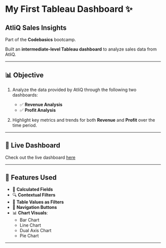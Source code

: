 # My First Tableau Dashboard ✨  

## AtliQ Sales Insights  

Part of the **Codebasics** bootcamp.  

Built an **intermediate-level Tableau dashboard** to analyze sales data from AtliQ.  

---

## 📊 Objective  

1. Analyze the data provided by AtliQ through the following two dashboards:
   - ✅ **Revenue Analysis**
   - ✅ **Profit Analysis**

2. Highlight key metrics and trends for both **Revenue** and **Profit** over the time period.

---

## 🔗 Live Dashboard  

Check out the live dashboard [here](https://shorturl.at/9CdrU)

---

## 🚀 Features Used  

- 📐 **Calculated Fields**  
- 🔍 **Contextual Filters**  
- 🔗 **Table Values as Filters**  
- 🧭 **Navigation Buttons**  
- 📊 **Chart Visuals**:
  - Bar Chart
  - Line Chart
  - Dual Axis Chart
  - Pie Chart

---

